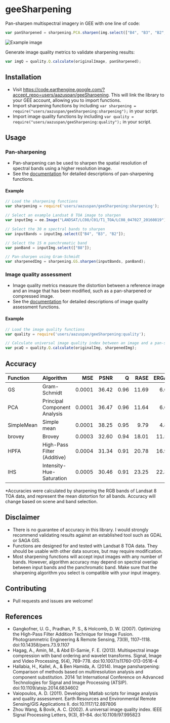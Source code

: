 # geeSharpening
Pan-sharpen multispectral imagery in GEE with one line of code:
```javascript
var panSharpened = sharpening.PCA.sharpen(img.select(["B4", "B3", "B2",]), img.select(["B8"]);
```
 ![Example image](https://raw.githubusercontent.com/aazuspan/geeSharpening/main/sharpening_example.png)

Generate image quality metrics to validate sharpening results:
```javascript
var imgQ = quality.Q.calculate(originalImage, panSharpened);
```

## Installation
- Visit https://code.earthengine.google.com/?accept_repo=users/aazuspan/geeSharpening. This will link the library to your GEE account, allowing you to import functions.
- Import sharpening functions by including `var sharpening = require("users/aazuspan/geeSharpening:sharpening");` in your script.
- Import image quality functions by including `var quality = require("users/aazuspan/geeSharpening:quality");` in your script.

## Usage
### Pan-sharpening
- Pan-sharpening can be used to sharpen the spatial resolution of spectral bands using a higher resolution image.
- See the [documentation](https://github.com/aazuspan/geeSharpening/wiki/Sharpening-Functions) for detailed descriptions of pan-sharpening functions. 

#### Example
```javascript
// Load the sharpening functions
var sharpening = require('users/aazuspan/geeSharpening:sharpening');

// Select an example Landsat 8 TOA image to sharpen
var inputImg = ee.Image("LANDSAT/LC08/C01/T1_TOA/LC08_047027_20160819");

// Select the 30 m spectral bands to sharpen
var inputBands = inputImg.select(["B4", "B3", "B2"]);

// Select the 15 m panchromatic band
var panBand = inputImg.select(["B8"]);

// Pan-sharpen using Gram-Schmidt
var sharpenedImg = sharpening.GS.sharpen(inputBands, panBand);
```

### Image quality assessment
- Image quality metrics measure the distortion between a reference image and an image that has been modified, such as a pan-sharpened or compressed image. 
- See the [documentation](https://github.com/aazuspan/geeSharpening/wiki/Image-Quality-Assessment) for detailed descriptions of image quality assessment functions. 

#### Example
```javascript
// Load the image quality functions
var quality = require('users/aazuspan/geeSharpening:quality');

// Calculate universal image quality index between an image and a pan-sharpened image.
var pcaQ = quality.Q.calculate(originalImg, sharpenedImg);
```

## Accuracy

| Function   | Algorithm                    | MSE    | PSNR  | Q    | RASE   | ERGAS |
|:-----------|:-----------------------------|-------:|------:|-----:|-------:|------:|
| GS         | Gram-Schmidt                 | 0.0001 | 36.42 | 0.96 | 11.69  | 6.02  |
| PCA        | Principal Component Analysis | 0.0001 | 36.47 | 0.96 | 11.64  | 6.00  |
| SimpleMean | Simple mean                  | 0.0001 | 38.25 | 0.95 |  9.79  | 4.82  |
| brovey     | Brovey                       | 0.0003 | 32.60 | 0.94 | 18.01  | 11.50 |
| HPFA       | High-Pass Filter (Additive)  | 0.0004 | 31.34 | 0.91 | 20.78  | 16.96 |
| IHS        | Intensity-Hue-Saturation     | 0.0005 | 30.46 | 0.91 | 23.25  | 22.32 |

*Accuracies were calculated by sharpening the RGB bands of Landsat 8 TOA data, and represent the mean distortion for all bands. Accuracy will change based on scene and band selection.

## Disclaimer
- There is no guarantee of accuracy in this library. I would strongly recommend validating results against an established tool such as GDAL or SAGA GIS.
- Functions are designed for and tested with Landsat 8 TOA data. They should be usable with other data sources, but may require modification.
- Most sharpening functions will accept input images with any number of bands. However, algorithm accuracy may depend on spectral overlap between input bands and the panchromatic band. Make sure that the sharpening algorithm you select is compatible with your input imagery. 

## Contributing
- Pull requests and issues are welcome!

## References
* Gangkofner, U. G., Pradhan, P. S., & Holcomb, D. W. (2007). Optimizing the High-Pass Filter Addition Technique for Image Fusion. Photogrammetric Engineering & Remote Sensing, 73(9), 1107–1118. doi:10.14358/pers.73.9.1107
* Hagag, A., Amin, M., & Abd El-Samie, F. E. (2013). Multispectral image compression with band ordering and wavelet transforms. Signal, Image and Video Processing, 9(4), 769–778. doi:10.1007/s11760-013-0516-4 
* Hallabia, H., Kallel, A., & Ben Hamida, A. (2014). Image pansharpening: Comparison of methods based on multiresolution analysis and component substitution. 2014 1st International Conference on Advanced Technologies for Signal and Image Processing (ATSIP). doi:10.1109/atsip.2014.6834602
* Vaiopoulos, A. D. (2011). Developing Matlab scripts for image analysis and quality assessment. Earth Resources and Environmental Remote Sensing/GIS Applications II. doi:10.1117/12.897806
* Zhou Wang, & Bovik, A. C. (2002). A universal image quality index. IEEE Signal Processing Letters, 9(3), 81–84. doi:10.1109/97.995823 

